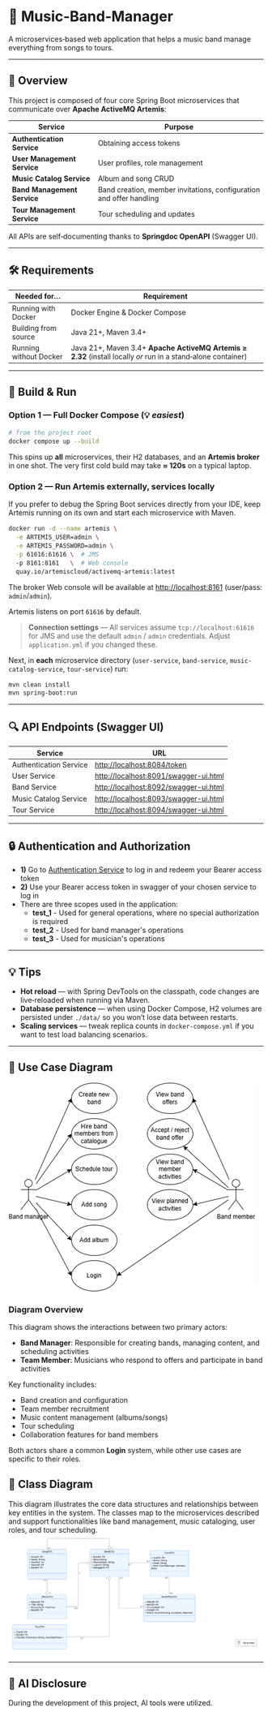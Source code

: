 # 🎸 Music‑Band‑Manager

A microservices‑based web application that helps a music band manage everything from songs to tours.

---

## 📖 Overview

This project is composed of four core Spring Boot microservices that communicate over **Apache ActiveMQ Artemis**:

| Service                     | Purpose                                                             |
|-----------------------------|---------------------------------------------------------------------|
| **Authentication Service**  | Obtaining access tokens                                             |
| **User Management Service** | User profiles, role management                                      |
| **Music Catalog Service**   | Album and song CRUD                                                 |
| **Band Management Service** | Band creation, member invitations, configuration and offer handling |
| **Tour Management Service** | Tour scheduling and updates                                         |

All APIs are self‑documenting thanks to **Springdoc OpenAPI** (Swagger UI).

---


## 🛠 Requirements

| Needed for…            | Requirement                                                                                                   |
| ---------------------- |---------------------------------------------------------------------------------------------------------------|
| Running with Docker    | Docker Engine & Docker Compose                                                                                |
| Building from source   | Java 21+, Maven 3.4+                                                                                          |
| Running without Docker | Java 21+, Maven 3.4+ **Apache ActiveMQ Artemis ≥ 2.32** (install locally *or* run in a stand‑alone container) |

---

## 🚀 Build & Run

### Option 1 — **Full Docker Compose** (💡 *easiest*)

```bash
# from the project root
docker compose up --build
```

This spins up **all** microservices, their H2 databases, and an **Artemis broker** in one shot. The very first cold build may take **≈ 120s** on a typical laptop.

### Option 2 — **Run Artemis externally, services locally**

If you prefer to debug the Spring Boot services directly from your IDE, keep Artemis running on its own and start each microservice with Maven.

```bash
docker run -d --name artemis \
  -e ARTEMIS_USER=admin \
  -e ARTEMIS_PASSWORD=admin \
  -p 61616:61616 \  # JMS
  -p 8161:8161   \  # Web console
  quay.io/artemiscloud/activemq-artemis:latest
```

The broker Web console will be available at [http://localhost:8161](http://localhost:8161) (user/pass: `admin`/`admin`).


Artemis listens on port `61616` by default.

> **Connection settings** — All services assume `tcp://localhost:61616` for JMS and use the default `admin` / `admin` credentials. Adjust `application.yml` if you changed these.

Next, in **each** microservice directory (`user-service`, `band-service`, `music-catalog-service`, `tour-service`) run:

```bash
mvn clean install
mvn spring-boot:run
```

---

## 🔍 API Endpoints (Swagger UI)

| Service                | URL                                                                            |
|------------------------|--------------------------------------------------------------------------------|
| Authentication Service | [http://localhost:8084/token](http://localhost:8084/token)                     |
| User Service           | [http://localhost:8091/swagger-ui.html](http://localhost:8081/swagger-ui.html) |
| Band Service           | [http://localhost:8092/swagger-ui.html](http://localhost:8082/swagger-ui.html) |
| Music Catalog Service  | [http://localhost:8093/swagger-ui.html](http://localhost:8083/swagger-ui.html) |
| Tour Service           | [http://localhost:8094/swagger-ui.html](http://localhost:8084/swagger-ui.html) |

---
## 🔒 Authentication and Authorization

- **1)** Go to [Authentication Service](http://localhost:8084/token) to log in and redeem your Bearer access token
- **2)** Use your Bearer access token in swagger of your chosen service to log in
- There are three scopes used in the application:
    - **test_1** - Used for general operations, where no special authorization is required
    - **test_2** - Used for band manager's operations
    - **test_3** - Used for musician's operations

---

## 💡 Tips

- **Hot reload** — with Spring DevTools on the classpath, code changes are live‑reloaded when running via Maven.
- **Database persistence** — when using Docker Compose, H2 volumes are persisted under `./data/` so you won’t lose data between restarts.
- **Scaling services** — tweak replica counts in `docker-compose.yml` if you want to test load balancing scenarios.

---

## 📌 Use Case Diagram
![Use case diagram](assets/UsecaseDiagram.png)

### Diagram Overview
This diagram shows the interactions between two primary actors:
- **Band Manager**: Responsible for creating bands, managing content, and scheduling activities
- **Team Member**: Musicians who respond to offers and participate in band activities

Key functionality includes:
- Band creation and configuration
- Team member recruitment
- Music content management (albums/songs)
- Tour scheduling
- Collaboration features for band members

Both actors share a common **Login** system, while other use cases are specific to their roles.


## 🧬 Class Diagram
This diagram illustrates the core data structures and relationships between key entities in the system. The classes map to the microservices described and support functionalities like band management, music cataloging, user roles, and tour scheduling.
![Class diagram](assets/ClassDiagram.png)

---

## 📝 AI Disclosure

During the development of this project, AI tools were utilized.

